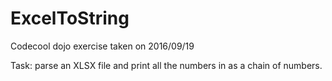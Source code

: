 # ExcelToString

Codecool dojo exercise taken on 2016/09/19

Task: parse an XLSX file and print all the numbers in as a chain of numbers.
